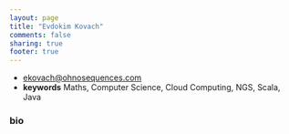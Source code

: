 ```yaml
---
layout: page
title: "Evdokim Kovach"
comments: false
sharing: true
footer: true
---
```


- [ekovach@ohnosequences.com](mailto:ekovach@ohnosequences.com)
- **keywords** Maths, Computer Science, Cloud Computing, NGS, Scala, Java

### bio